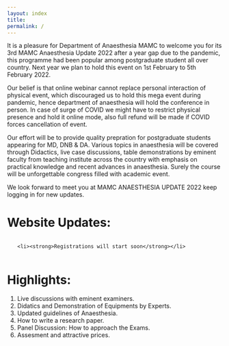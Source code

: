 ```yaml
---
layout: index
title: 
permalink: /
---
```


It is a pleasure for Department of Anaesthesia MAMC to welcome you for its 3rd MAMC Anaesthesia Update 2022 after a year gap due to the pandemic, this programme had been popular among postgraduate student all over country. Next year we plan to hold this event on 1st February to 5th February 2022. 

Our belief is that online webinar cannot replace personal interaction of physical event, which discouraged us to hold this mega event during pandemic, hence department of anaesthesia will hold the conference in person. 
In case of surge of COVID we might have to restrict physical presence and hold it online mode, also full refund will be made if COVID forces cancellation of event.

Our effort will be to provide quality prepration for postgraduate students appearing for MD, DNB & DA. Various topics in anaesthesia will be covered through Didactics, live case discussions, table demonstrations by eminent faculty from teaching institute across the country with emphasis on practical knowledge and recent advances in anaesthesia. Surely the course will be unforgettable congress filled with academic event.

We look forward to meet you at MAMC ANAESTHESIA UPDATE 2022 keep logging in for new updates. 


# Website Updates:
<div style="overflow-y: scroll;">
<ul>
    
    <li><strong>Registrations will start soon</strong></li>
</ul>
</div>

# Highlights:
1. Live discussions with eminent examiners.
2. Didatics and Demonstration of Equipments by Experts.
3. Updated guidelines of Anaesthesia.
4. How to write a research paper.
5. Panel Discussion: How to approach the Exams.
6. Assesment and attractive prices.




